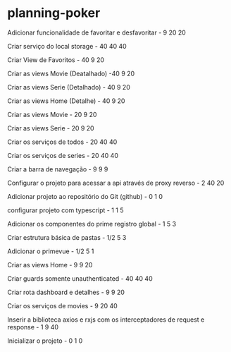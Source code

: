 # planning-poker

Adicionar funcionalidade de favoritar e desfavoritar - 9 20 20

Criar serviço do local storage - 40 40 40

Criar View de Favoritos - 40 9 20

Criar as views Movie (Deatalhado) -40 9 20

Criar as views Serie (Detalhado) - 40 9 20

Criar as views Home (Detalhe) - 40 9 20

Criar as views Movie - 20 9 20

Criar as views Serie - 20 9 20

Criar os serviços de todos - 20 40 40

Criar os serviços de series - 20 40 40

Criar a barra de navegação - 9 9 9

Configurar o projeto para acessar a api através de proxy reverso - 2 40 20

Adicionar projeto ao repositório do Git (github) - 0 1 0

configurar projeto com typescript - 1 1 5

Adicionar os componentes do prime registro global - 1 5 3

Criar estrutura básica de pastas - 1/2 5 3

Adicionar o primevue - 1/2 5 1

Criar as views Home - 9 9 20

Criar guards somente unauthenticated - 40 40 40

Criar rota dashboard e detalhes - 9 9 20

Criar os serviços de movies - 9 20 40

Inserir a biblioteca axios e rxjs com os interceptadores de request e response - 1 9 40

Inicializar o projeto - 0 1 0
